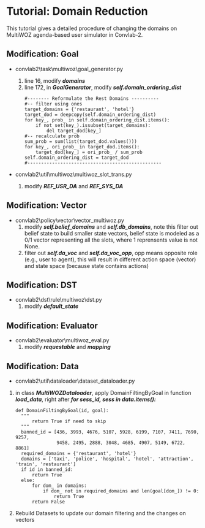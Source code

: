 # Tutorial: Domain Reduction 
This tutorial gives a detailed procedure of changing the domains on MultiWOZ agenda-based user simulator in Convlab-2.


## Modification: Goal 
  - convlab2\task\multiwoz\goal_generator.py
    1. line 16, modify ***domains*** 
    2. line 172, in ***GoalGenerator***, modify ***self.domain_ordering_dist***
       ```
       #-------- Reformulate the Rest Domains ----------
       #-- filter using ones
       target_domains = {'restaurant', 'hotel'}
       target_dod = deepcopy(self.domain_ordering_dist)
       for key_, prob_ in self.domain_ordering_dist.items():
           if not set(key_).issubset(target_domains):
               del target_dod[key_]
       #-- recalculate prob
       sum_prob = sum(list(target_dod.values()))
       for key_, ori_prob_ in target_dod.items():
           target_dod[key_] = ori_prob_ / sum_prob
       self.domain_ordering_dist = target_dod
       #-------------------------------------------------
       ```
       
  - convlab2\util\multiwoz\multiwoz_slot_trans.py
    1. modify ***REF_USR_DA*** and ***REF_SYS_DA***


## Modification: Vector
  - convlab2\policy\vector\vector_multiwoz.py
    1. modify ***self.belief_domains*** and ***self.db_domains***, note this filter out belief state to build smaller state vectors,
    belief state is modeled as a 0/1 vector representing all the slots, where 1 reprensents value is not None.
    2. filter out ***self.da_voc*** and ***self.da_voc_opp***, opp means opposite role (e.g., user to agent), 
    this will result in different action space (vector) and state space (because state contains actions)

## Modification: DST
  - convlab2\dst\rule\multiwoz\dst.py
    1. modify ***default_state***


## Modification: Evaluator
  - convlab2\evaluator\multiwoz_eval.py
    1. modify ***requestable*** and ***mapping***


## Modification: Data
  - convlab2\util\dataloader\dataset_dataloader.py
  1. in class ***MultiWOZDataloader***, apply DomainFiltingByGoal in function ***load_data***, right after ***for sess_id, sess in data.items():***
      ```
      def DomainFiltingByGoal(id, goal):
        """
            return True if need to skip
        """
        banned_id = [436, 3993, 4676, 5107, 5928, 6199, 7107, 7411, 7690, 9257,
                     9458, 2495, 2888, 3048, 4685, 4907, 5149, 6722, 8861]
        required_domains = {'restaurant', 'hotel'}
        domains = ['taxi', 'police', 'hospital', 'hotel', 'attraction', 'train', 'restaurant']
        if id in banned_id:
            return True
        else:
            for dom_ in domains:
                if dom_ not in required_domains and len(goal[dom_]) != 0:
                    return True
            return False
      ```
  2. Rebuild Datasets to update our domain filtering and the changes on vectors
